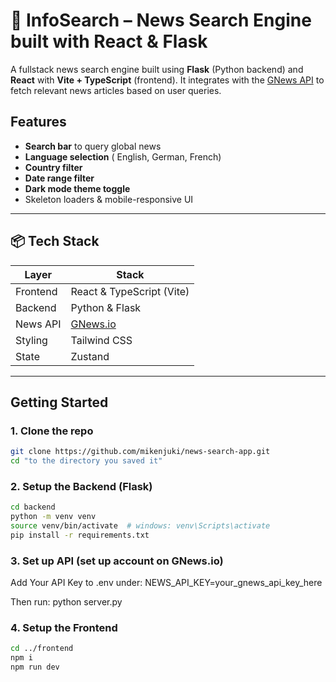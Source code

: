 # 📰 InfoSearch – News Search Engine built with React & Flask

A fullstack news search engine built using **Flask** (Python backend) and **React** with **Vite + TypeScript** (frontend). It integrates with the [GNews API](https://gnews.io/) to fetch relevant news articles based on user queries.

## Features

- **Search bar** to query global news
- **Language selection** ( English, German, French)
- **Country filter**
- **Date range filter**
- **Dark mode theme toggle**
- Skeleton loaders & mobile-responsive UI

---

## 📦 Tech Stack

| Layer    | Stack                         |
| -------- | ----------------------------- |
| Frontend | React & TypeScript (Vite)     |
| Backend  | Python & Flask                |
| News API | [GNews.io](https://gnews.io/) |
| Styling  | Tailwind CSS                  |
| State    | Zustand                       |

---

## Getting Started

### 1. Clone the repo

```bash
git clone https://github.com/mikenjuki/news-search-app.git
cd "to the directory you saved it"
```

### 2. Setup the Backend (Flask)

```bash
cd backend
python -m venv venv
source venv/bin/activate  # windows: venv\Scripts\activate
pip install -r requirements.txt
```

### 3. Set up API (set up account on GNews.io)

Add Your API Key to .env under: NEWS_API_KEY=your_gnews_api_key_here

Then run: python server.py

### 4. Setup the Frontend

```bash
cd ../frontend
npm i
npm run dev
```
